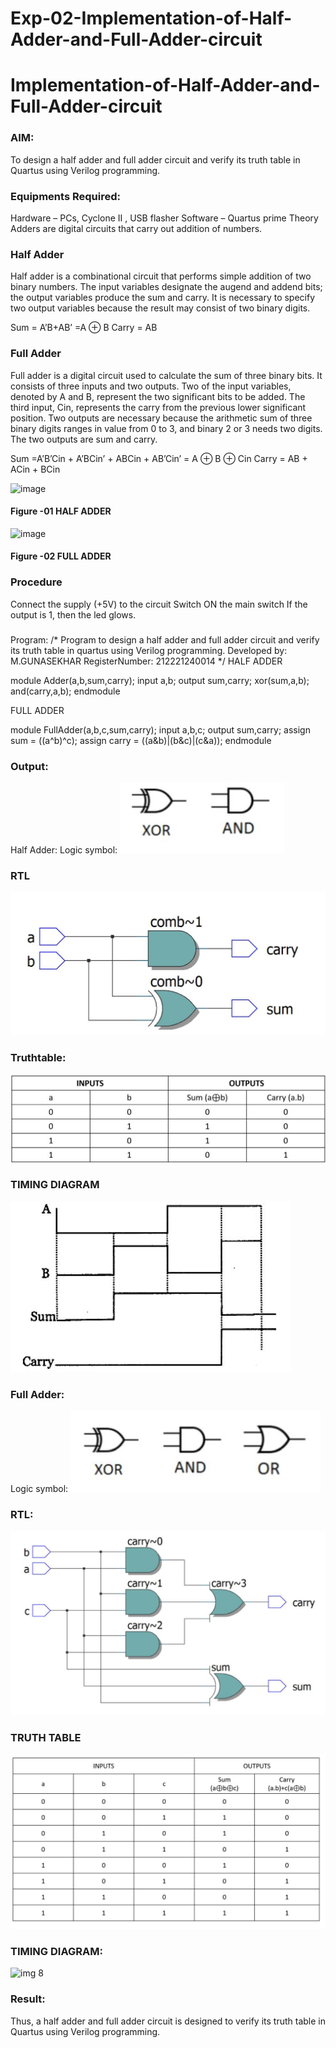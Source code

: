 # Exp-02-Implementation-of-Half-Adder-and-Full-Adder-circuit

# Implementation-of-Half-Adder-and-Full-Adder-circuit
### AIM:
To design a half adder and full adder circuit and verify its truth table in Quartus using Verilog programming.

### Equipments Required:
Hardware – PCs, Cyclone II , USB flasher
Software – Quartus prime
Theory
Adders are digital circuits that carry out addition of numbers.

### Half Adder
Half adder is a combinational circuit that performs simple addition of two binary numbers. The input variables designate the augend and addend bits; the output variables produce the sum and carry. It is necessary to specify two output variables because the result may consist of two binary digits.

Sum = A’B+AB’ =A ⊕ B Carry = AB

### Full Adder
Full adder is a digital circuit used to calculate the sum of three binary bits. It consists of three inputs and two outputs. Two of the input variables, denoted by A and B, represent the two significant bits to be added. The third input, Cin, represents the carry from the previous lower significant position. Two outputs are necessary because the arithmetic sum of three binary digits ranges in value from 0 to 3, and binary 2 or 3 needs two digits. The two outputs are sum and carry.

Sum =A’B’Cin + A’BCin’ + ABCin + AB’Cin’ = A ⊕ B ⊕ Cin Carry = AB + ACin + BCin

 ![image](https://user-images.githubusercontent.com/36288975/163552156-a13e5a56-c638-4110-97d9-8896907c8d25.png)

#### Figure -01 HALF ADDER 


![image](https://user-images.githubusercontent.com/36288975/163552057-b3547877-6d07-45b4-b7e0-bcfebfad9e1d.png)

#### Figure -02 FULL ADDER 

### Procedure

Connect the supply (+5V) to the circuit
Switch ON the main switch
If the output is 1, then the led glows.
### 
Program:
/*
Program to design a half adder and full adder circuit and verify its truth table in quartus using Verilog programming.
Developed by: M.GUNASEKHAR
RegisterNumber: 212221240014
*/
HALF ADDER

module Adder(a,b,sum,carry);
input a,b;
output sum,carry;
xor(sum,a,b);
and(carry,a,b);
endmodule 

FULL ADDER

module FullAdder(a,b,c,sum,carry);
input a,b,c;
output sum,carry;
assign sum = ((a^b)^c);
assign carry = ((a&b)|(b&c)|(c&a));
endmodule

### Output:
Half Adder:
Logic symbol:
![OUTPUT](https://github.com/gunasekhar159/Exp-02-Implementation-of-Half-Adder-and-Full-Adder-circuit/blob/main/im1.jpg?raw=True)
### RTL
![OUTPUT](https://github.com/gunasekhar159/Exp-02-Implementation-of-Half-Adder-and-Full-Adder-circuit/blob/main/im%202.jpg?raw=True)
### Truthtable:
![OUTPUT](https://github.com/gunasekhar159/Exp-02-Implementation-of-Half-Adder-and-Full-Adder-circuit/blob/main/img%203.jpg?raw=True)
### TIMING DIAGRAM
![OUTPUT](https://github.com/gunasekhar159/Exp-02-Implementation-of-Half-Adder-and-Full-Adder-circuit/blob/main/img%204.jpg?raw=True)
### Full Adder:
Logic symbol:
![OUTPUT](https://github.com/gunasekhar159/Exp-02-Implementation-of-Half-Adder-and-Full-Adder-circuit/blob/main/img%205.jpg?raw=True)
### RTL:
![OUTPUT](https://github.com/gunasekhar159/Exp-02-Implementation-of-Half-Adder-and-Full-Adder-circuit/blob/main/img%206.jpg?raw=True)
### TRUTH TABLE 
![OUTPUT](https://github.com/gunasekhar159/Exp-02-Implementation-of-Half-Adder-and-Full-Adder-circuit/blob/main/img%207.jpg?raw=True)
### TIMING DIAGRAM:
![img 8](https://user-images.githubusercontent.com/95043391/164965432-4d87677d-431c-44d2-bc56-96c8b3a6458a.jpg)

### Result:
Thus, a half adder and full adder circuit is designed to verify its truth table in Quartus using Verilog programming.


